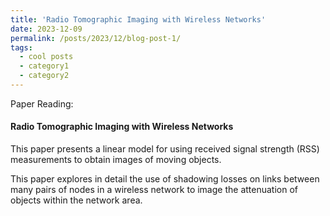 ```yaml
---
title: 'Radio Tomographic Imaging with Wireless Networks'
date: 2023-12-09
permalink: /posts/2023/12/blog-post-1/
tags:
  - cool posts
  - category1
  - category2
---
```


Paper Reading:


#### Radio Tomographic Imaging with Wireless Networks
This paper presents a linear model for using received signal strength (RSS) measurements to obtain images of moving objects.

This paper explores in detail the use of shadowing losses on links between many pairs of nodes in a wireless network to image the attenuation of objects within the network area.

